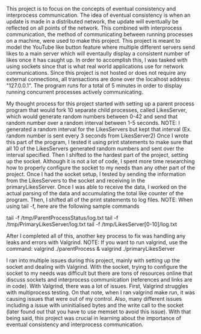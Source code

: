 This project is to focus on the concepts of eventual consistency and interprocess communication. 
The idea of eventual consistency is when an update is made in a distributed network, the update will eventually be reflected
on all points of the network. This combined with interprocess communication, the method of communicating between running
processes on a machine, were used to make this project. This project is meant to model the YouTube like button feature where
multiple different servers send likes to a main server which will eventaully display a consistent number of likes once it has caught up.
In order to accomplish this, I was tasked with using sockets since that is what real world applications use for network communications.
Since this project is not hosted or does not require any external connections, all transactions are done over the localhost address
"127.0.0.1". The program runs for a total of 5 minutes in order to display running concurrent processes actively communicating.

My thought process for this project started with setting up a parent process program that would fork 10 separate child processes,
called LikesServer, which would generate random numbers between 0-42 and send that random number over a random interval between 1-5 seconds.
NOTE: I generated a random interval for the LikesServers but kept that interval (Ex. random number is sent every 3 seconds from LikesServer2)
Once I wrote this part of the program, I tested it using print statements to make sure that all 10 of the LikesServers generated random numbers and sent 
over the interval specified. Then I shifted to the hardest part of the project, setting up the socket. Although it is not a lot of code, I spent more time
researching how to properly configure the socket to my needs than any other part of the project. Once I had the socket setup, I tested by sending the information
from the LikesServers to the socket and receiving in the primaryLikesServer. Once I was able to receive the data, I worked on the actual parsing of the data and
accumulating the total like counter of the program. Then, I shifted all of the print statements to log files.
NOTE: When using tail -f, here are the following sample commands

tail -f /tmp/ParentProcessStatus/log.txt
tail -f /tmp/PrimaryLikesServer/log.txt
tail -f /tmp/LikesServer[0-10]/log.txt

After I completed all of this, another key process to fix was handling any leaks and errors with Valgrind.
NOTE: If you want to run valgrind, use the command: valgrind ./parentProcess & valgrind ./primaryLikesServer

I ran into multiple issues during this project, mainly with setting up the socket and dealing with Valgrind. With the socket, trying to configure the socket
to my needs was difficult but there are tons of resources online that discuss sockets and interprocess communication (references and links are in code). With Valgrind, there was a lot of issues. First, Valgrind struggles with multiprocess testing. On that note, when I ran valgrind make run, it was causing issues that were out of my control. Also, many different issues including a issue with uninitialised bytes and the write call to the socket (later found out that you have to use memset to avoid this issue). With that being said, this project was crucial in learning about the importance of eventual consistency and interprocess communication.
